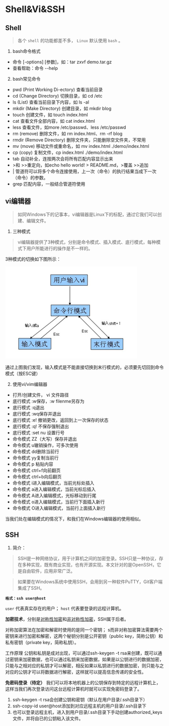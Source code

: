 # Shell&Vi&SSH

## Shell
> 各个 `shell` 的功能都差不多， `Linux` 默认使用 `bash` 。

1. bash命令格式

- 命令 [-options]  [参数]，如：tar  zxvf  demo.tar.gz
- 查看帮助：命令 --help

2. bash常见命令

- pwd (Print Working Di-ectory) 查看当前目录
- cd (Change Directory) 切换目录，如 cd /etc
- ls (List) 查看当前目录下内容，如 ls -al
- mkdir (Make Directory) 创建目录，如 mkdir blog
- touch 创建文件，如 touch index.html
- cat 查看文件全部内容，如 cat index.html
- less 查看文件，如more /etc/passwd、less /etc/passwd
- rm (remove) 删除文件，如 rm index.html、rm -rf  blog
- rmdir (Remove Directory) 删除文件夹，只能删除空文件夹，不常用
- mv (move) 移动文件或重命名，如 mv index.html ./demo/index.html
- cp (copy) 复制文件，cp index.html ./demo/index.html
- tab 自动补全，连按两次会将所有匹配内容显示出来
- \>和 >>重定向，如echo hello world! > README.md，>覆盖 >>追加
- | 管道符可以将多个命令连接使用，上一次（命令）的执行结果当成下一次（命令）的参数。
- grep 匹配内容，一般结合管道符使用

## vi编辑器

> 如同Windows下的记事本，vi编辑器是Linux下的标配，通过它我们可以创建、编辑文件。

1. 三种模式

> vi编辑器提供了3种模式，分别是命令模式、插入模式、底行模式，每种模式下用户所能进行的操作是不一样的。

3种模式的切换如下图所示：

![vi三种模式切换](../images/image003.jpg)


通过上图我们发现，输入模式是不能直接切换到末行模式的，必须要先切回到命令模式（按ESC键）

2. 使用vi/vim编辑器

- 打开/创建文件， vi 文件路径
- 底行模式 :w保存，:w filenme另存为
- 底行模式 :q退出
- 底行模式 :wq保存并退出
- 底行模式 :e! 撤销更改，返回到上一次保存的状态
- 底行模式 :q! 不保存强制退出
- 底行模式 :set nu 设置行号
- 命令模式 ZZ（大写）保存并退出
- 命令模式 u辙销操作，可多次使用
- 命令模式 dd删除当前行
- 命令模式 yy复制当前行
- 命令模式 p 粘贴内容
- 命令模式 ctrl+f向前翻页
- 命令模式 ctrl+b向后翻页
- 命令模式 i进入编辑模式，当前光标处插入
- 命令模式 a进入编辑模式，当前光标后插入
- 命令模式 A进入编辑模式，光标移动到行尾
- 命令模式 o进入编辑模式，当前行下面插入新行
- 命令模式 O进入编辑模式，当前行上面插入新行

当我们处在编辑模式的情况下，和我们在Windows编辑器的使用相似。

## SSH

1. 简介：

> SSH是一种网络协议，用于计算机之间的加密登录。SSH只是一种协议，存在多种实现，既有商业实现，也有开源实现。本文针对的是OpenSSH，它是自由软件，应用非常广泛。

> 如果要在Windows系统中使用SSH，会用到另一种软件PuTTY，Git客户端集成了SSH。

**`格式：ssh user@host`**   

`user` 代表真实存在的用户； `host` 代表要登录的远程计算机。

**加密技术**，分别是<u>对称性加密</u>和<u>非对称性加密</u>，SSH属于后者。

对称加密算法在加密和解密时使用的是同一个密钥；  s而非对称加密算法需要两个密钥来进行加密和解密，这两个秘钥分别是公开密钥（public key，简称公钥）和私有密钥（private key，简称私钥）。

工作原理
公钥和私钥是成对出现，可以通过ssh-keygen -t rsa来创建，既可以通过密钥来加密数据，也可以通过私钥来加密数据，如果是以公钥进行的数据加密，只能与之相对应的私钥才可以解密，相反如果以私钥进行的数据加密，则只能与之对应的公钥才可以将数据进行解密，这样就可以提高信息传递的安全性。

**免密码登录（待定）**
我们可以将本地机器上的公钥保存到特定的远程计算机上，这样当我们再次登录访问这台远程计算机时就可以实现免密码登录了。

1. ssh-keygen -t rsa会创建公钥和密钥（默认在用户目录/.ssh目录下）
2. ssh-copy-id user@host添加到对应远程主机的用户目录/.ssh目录下
3. 也可以登录远程主机，进入到用户目录/.ssh目录下手动创建authorized_keys文件，并将自已的公钥粘入该文件。
